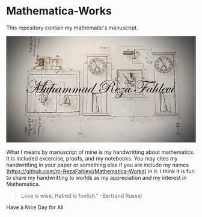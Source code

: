 # Mathematica-Works
This repository contain my mathematic's manuscript.

![MuhammadRezaFahlevi](https://github.com/m-RezaFahlevi/Mathematica-Works/blob/master/Notebooks/cover.jpg)

What I means by manuscript of mine is my handwritting about mathematics. 
It is included excercise, proofs, and my notebooks. You may cites my handwritting in your paper or something else if you are include
my names (https://github.com/m-RezaFahlevi/Mathematica-Works) in it. I think it is fun to share my handwritting to worlds as my
appreciation and my interest in Mathematica.

>Love is wise, Hatred is foolish."
>-Bertrand Russel

Have a Nice Day for All
